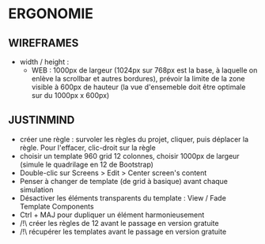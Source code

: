 # ERGONOMIE

## WIREFRAMES

* width / height :   
   * WEB : 1000px de largeur (1024px sur 768px est la base, à laquelle on enlève la scrollbar et autres bordures), prévoir la limite de la zone visible à 600px de hauteur (la vue d'ensemeble doit être optimale sur du 1000px x 600px)


## JUSTINMIND

* créer une règle : survoler les règles du projet, cliquer, puis déplacer la règle. Pour l'effacer, clic-droit sur la règle
* choisir un template 960 grid 12 colonnes, choisir 1000px de largeur (simule le quadrilage en 12 de Bootstrap)
* Double-clic sur Screens > Edit > Center screen's content
* Penser à changer de template (de grid à basique) avant chaque simulation
* Désactiver les éléments transparents du template : View / Fade Template Components
* Ctrl + MAJ pour dupliquer un élément harmonieusement
* /!\ créer les règles de 12 avant le passage en version gratuite
* /!\ récupérer les templates avant le passage en version gratuite
